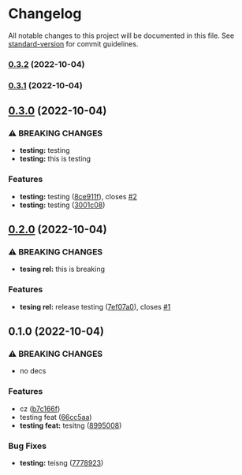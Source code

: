 # Changelog

All notable changes to this project will be documented in this file. See [standard-version](https://github.com/conventional-changelog/standard-version) for commit guidelines.

### [0.3.2](https://github.com/peter-wd-1/mono-fp-ts/compare/v0.3.1...v0.3.2) (2022-10-04)

### [0.3.1](https://github.com/peter-wd-1/mono-fp-ts/compare/v0.3.0...v0.3.1) (2022-10-04)

## [0.3.0](https://github.com/peter-wd-1/mono-fp-ts/compare/v0.2.0...v0.3.0) (2022-10-04)


### ⚠ BREAKING CHANGES

* **testing:** testing
* **testing:** this is testing

### Features

* **testing:** testing ([8ce911f](https://github.com/peter-wd-1/mono-fp-ts/commit/8ce911faa9d68f593eb54c0d01834e72ed133124)), closes [#2](https://github.com/peter-wd-1/mono-fp-ts/issues/2)
* **testing:** testing ([3001c08](https://github.com/peter-wd-1/mono-fp-ts/commit/3001c087f8ad6e8ff1d0926b0e69479d30819421))

## [0.2.0](https://github.com/peter-wd-1/mono-fp-ts/compare/v0.1.0...v0.2.0) (2022-10-04)


### ⚠ BREAKING CHANGES

* **tesing rel:** this is breaking

### Features

* **tesing rel:** release testing ([7ef07a0](https://github.com/peter-wd-1/mono-fp-ts/commit/7ef07a0c8145b7f61000cf7ca4a12bb8ca1bb334)), closes [#1](https://github.com/peter-wd-1/mono-fp-ts/issues/1)

## 0.1.0 (2022-10-04)


### ⚠ BREAKING CHANGES

* no decs

### Features

* cz ([b7c166f](https://github.com/peter-wd-1/mono-fp-ts/commit/b7c166fc7392aedd1c010d646c0ec1282db4ddd5))
* testing feat ([66cc5aa](https://github.com/peter-wd-1/mono-fp-ts/commit/66cc5aa6aab78f8e5ae344a82415dc4840c55ff9))
* **testing feat:** tesitng ([8995008](https://github.com/peter-wd-1/mono-fp-ts/commit/89950083b35d4120262e93726bb7dabe8101c760))


### Bug Fixes

* **testing:** teisng ([7778923](https://github.com/peter-wd-1/mono-fp-ts/commit/7778923e5016959356ad282c14afc7a064cd669e))
